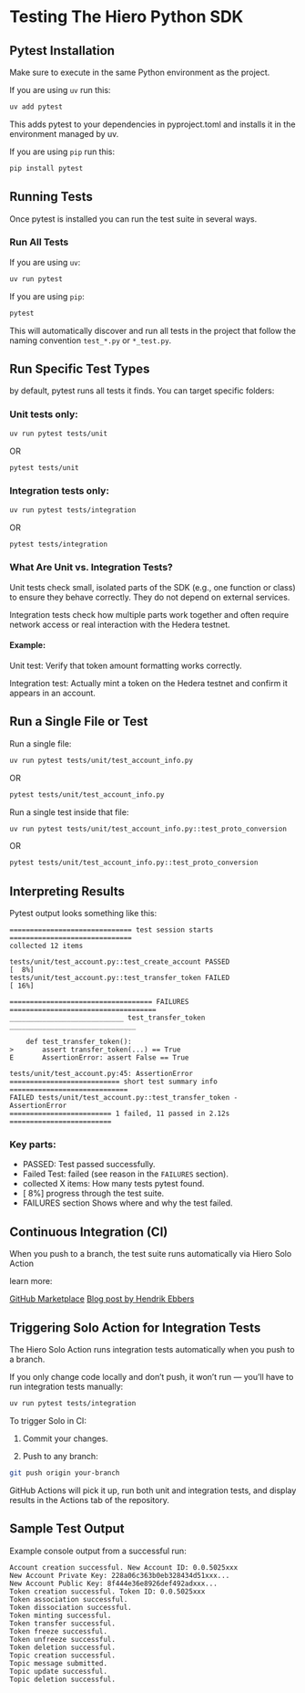 # Testing The Hiero Python SDK

## Pytest Installation

Make sure to execute in the same Python environment as the project.

If you are using `uv` run this:

```bash
uv add pytest
``` 
This adds pytest to your dependencies in pyproject.toml and installs it in the environment managed by uv.

If you are using `pip` run this:

```bash
pip install pytest
``` 

## Running Tests

Once pytest is installed you can run the test suite in several ways.

### Run All Tests

If you are using `uv`:

```bash
uv run pytest
```

If you are using `pip`:

```bash
pytest
```
This will automatically discover and run all tests in the project that follow the naming convention `test_*.py` or `*_test.py`.

## Run Specific Test Types

by default, pytest runs all tests it finds. You can target specific folders:

### Unit tests only:

```bash
uv run pytest tests/unit
```

OR

```bash
pytest tests/unit
```

### Integration tests only:

```bash
uv run pytest tests/integration
```

OR

```bash
pytest tests/integration
```
### What Are Unit vs. Integration Tests?

Unit tests check small, isolated parts of the SDK (e.g., one function or class) to ensure they behave correctly. They do not depend on external services.

Integration tests check how multiple parts work together and often require network access or real interaction with the Hedera testnet.

#### Example:

Unit test: Verify that token amount formatting works correctly.

Integration test: Actually mint a token on the Hedera testnet and confirm it appears in an account.

## Run a Single File  or Test

Run a single file:
```bash
uv run pytest tests/unit/test_account_info.py
```

OR

```bash
pytest tests/unit/test_account_info.py
```

Run a single test inside that file:
```bash
uv run pytest tests/unit/test_account_info.py::test_proto_conversion
```

OR

```bash
pytest tests/unit/test_account_info.py::test_proto_conversion
```

## Interpreting Results
Pytest output looks something like this:

```
============================== test session starts ==============================
collected 12 items

tests/unit/test_account.py::test_create_account PASSED                   [  8%]
tests/unit/test_account.py::test_transfer_token FAILED                   [ 16%]

=================================== FAILURES ====================================
____________________________ test_transfer_token _______________________________

    def test_transfer_token():
>       assert transfer_token(...) == True
E       AssertionError: assert False == True

tests/unit/test_account.py:45: AssertionError
=========================== short test summary info =============================
FAILED tests/unit/test_account.py::test_transfer_token - AssertionError
========================= 1 failed, 11 passed in 2.12s =========================
```

### Key parts:
* PASSED: Test passed successfully.
* Failed Test: failed (see reason in the `FAILURES` section).
* collected X items: How many tests pytest found.
* [ 8%] progress through the test suite.
* FAILURES section Shows where and why the test failed.


## Continuous Integration (CI)
When you push to a branch, the test suite runs automatically via Hiero Solo Action

learn more:

[GitHub Marketplace](https://github.com/marketplace/actions/hiero-solo-action)
[Blog post by Hendrik Ebbers](https://dev.to/hendrikebbers/ci-for-hedera-based-projects-2nja)

## Triggering Solo Action for Integration Tests

The Hiero Solo Action runs integration tests automatically when you push to a branch.

If you only change code locally and don’t push, it won’t run — you’ll have to run integration tests manually:
```bash
uv run pytest tests/integration
```

To trigger Solo in CI:

1. Commit your changes.

2. Push to any branch:
```bash
git push origin your-branch
```
GitHub Actions will pick it up, run both unit and integration tests, and display results in the Actions tab of the repository.

## Sample Test Output
Example console output from a successful run:
```
Account creation successful. New Account ID: 0.0.5025xxx
New Account Private Key: 228a06c363b0eb328434d51xxx...
New Account Public Key: 8f444e36e8926def492adxxx...
Token creation successful. Token ID: 0.0.5025xxx
Token association successful.
Token dissociation successful.
Token minting successful.
Token transfer successful.
Token freeze successful.
Token unfreeze successful.
Token deletion successful.
Topic creation successful.
Topic message submitted.
Topic update successful.
Topic deletion successful.
```
